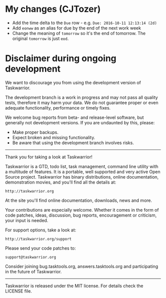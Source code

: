 # My changes (CJTozer)

* Add the time delta to the `Due` row - e.g. `Due: 2016-10-11 12:13:14 (2d)`
* Add `eonww` as an alias for due by the end of the next work week
* Change the meaning of `tomorrow` so it's the end of tomorrow.  The original `tomorrow` is just `eod`.

# Disclaimer during ongoing development

We want to discourage you from using the development version of Taskwarrior.

The development branch is a work in progress and may not pass all quality tests,
therefore it may harm your data. We do not guarantee proper or even adequate
functionality, performance or timely fixes.

We welcome bug reports from beta- and release-level software, but generally not
development versions. If you are undaunted by this, please:

- Make proper backups.
- Expect broken and missing functionality.
- Be aware that using the development branch involves risks.

---

Thank you for taking a look at Taskwarrior!

Taskwarrior is a GTD, todo list, task management, command line utility with a
multitude of features. It is a portable, well supported and very active Open
Source project. Taskwarrior has binary distributions, online documentation,
demonstration movies, and you'll find all the details at:

    http://taskwarrior.org

At the site you'll find online documentation, downloads, news and more.

Your contributions are especially welcome. Whether it comes in the form of
code patches, ideas, discussion, bug reports, encouragement or criticism, your
input is needed.

For support options, take a look at:

    http://taskwarrior.org/support

Please send your code patches to:

    support@taskwarrior.org

Consider joining bug.tasktools.org, answers.tasktools.org and participating in
the future of Taskwarrior.

---

Taskwarrior is released under the MIT license. For details check the LICENSE
file.
